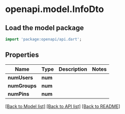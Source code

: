 # openapi.model.InfoDto

## Load the model package
```dart
import 'package:openapi/api.dart';
```

## Properties
Name | Type | Description | Notes
------------ | ------------- | ------------- | -------------
**numUsers** | **num** |  | 
**numGroups** | **num** |  | 
**numPins** | **num** |  | 

[[Back to Model list]](../README.md#documentation-for-models) [[Back to API list]](../README.md#documentation-for-api-endpoints) [[Back to README]](../README.md)


